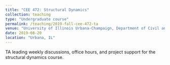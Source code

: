 ```yaml
---
title: "CEE 472: Structural Dynamics"
collection: teaching
type: "Undergraduate course"
permalink: /teaching/2019-fall-cee-472-ta
venue: "University of Illinois Urbana-Champaign, Department of Civil and Environmental Engineering"
date: 2019-08-20
location: "Urbana, IL"
---
```


TA leading weekly discussions, office hours, and project support for the structural dynamics course.
